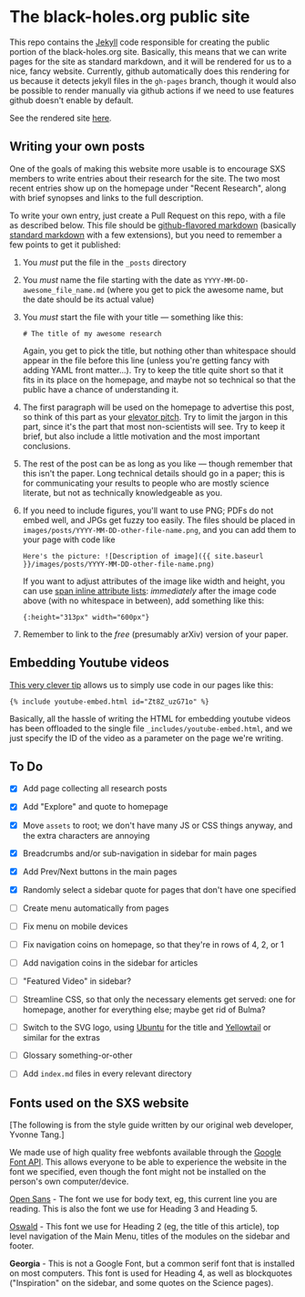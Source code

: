 # The black-holes.org public site

This repo contains the [Jekyll](https://jekyllrb.com/) code responsible for creating the public
portion of the black-holes.org site.  Basically, this means that we can write pages for the site as
standard markdown, and it will be rendered for us to a nice, fancy website.  Currently, github
automatically does this rendering for us because it detects jekyll files in the `gh-pages` branch,
though it would also be possible to render manually via github actions if we need to use features
github doesn't enable by default.

See the rendered site [here](https://moble.github.io/bh_jekyll).


## Writing your own posts

One of the goals of making this website more usable is to encourage SXS members to write entries
about their research for the site.  The two most recent entries show up on the homepage under
"Recent Research", along with brief synopses and links to the full description.

To write your own entry, just create a Pull Request on this repo, with a file as described below.
This file should be [github-flavored markdown](https://github.github.com/gfm/) (basically [standard
markdown](https://www.markdownguide.org/) with a few extensions), but you need to remember a few
points to get it published:

1. You *must* put the file in the `_posts` directory

2. You *must* name the file starting with the date as `YYYY-MM-DD-awesome_file_name.md` (where you
   get to pick the awesome name, but the date should be its actual value)

3. You *must* start the file with your title — something like this:
    ```
    # The title of my awesome research
    ```
    Again, you get to pick the title, but nothing other than whitespace should appear in the file
    before this line (unless you're getting fancy with adding YAML front matter...).  Try to keep
    the title quite short so that it fits in its place on the homepage, and maybe not so technical
    so that the public have a chance of understanding it.

4. The first paragraph will be used on the homepage to advertise this post, so think of this part as
   your [elevator pitch](https://en.wikipedia.org/wiki/Elevator_pitch).  Try to limit the jargon in
   this part, since it's the part that most non-scientists will see.  Try to keep it brief, but also
   include a little motivation and the most important conclusions.

5. The rest of the post can be as long as you like — though remember that this isn't the paper.
   Long technical details should go in a paper; this is for communicating your results to people who
   are mostly science literate, but not as technically knowledgeable as you.

6. If you need to include figures, you'll want to use PNG; PDFs do not embed well, and JPGs get
   fuzzy too easily.  The files should be placed in `images/posts/YYYY-MM-DD-other-file-name.png`,
   and you can add them to your page with code like
   ```
   Here's the picture: ![Description of image]({{ site.baseurl }}/images/posts/YYYY-MM-DD-other-file-name.png)
   ```
   If you want to adjust attributes of the image like width and height, you can use [span inline
   attribute lists](https://kramdown.gettalong.org/syntax.html#span-ials): *immediately* after the
   image code above (with no whitespace in between), add something like this:
   ```
   {:height="313px" width="600px"}
   ```

7. Remember to link to the *free* (presumably arXiv) version of your paper.


## Embedding Youtube videos

[This very clever tip](http://www.beingy.net/blog/embed-youtube-video-in-jekyll/) allows us to
simply use code in our pages like this:
```
{% include youtube-embed.html id="Zt8Z_uzG71o" %}
```
Basically, all the hassle of writing the HTML for embedding youtube videos has been offloaded to the
single file `_includes/youtube-embed.html`, and we just specify the ID of the video as a parameter
on the page we're writing.


## To Do

- [x] Add page collecting all research posts
- [x] Add "Explore" and quote to homepage
- [x] Move `assets` to root; we don't have many JS or CSS things anyway, and the extra characters are
      annoying
- [x] Breadcrumbs and/or sub-navigation in sidebar for main pages
- [x] Add Prev/Next buttons in the main pages
- [x] Randomly select a sidebar quote for pages that don't have one specified
- [ ] Create menu automatically from pages
- [ ] Fix menu on mobile devices
- [ ] Fix navigation coins on homepage, so that they're in rows of 4, 2, or 1
- [ ] Add navigation coins in the sidebar for articles
- [ ] "Featured Video" in sidebar?
- [ ] Streamline CSS, so that only the necessary elements get served: one for homepage, another for
      everything else; maybe get rid of Bulma?
- [ ] Switch to the SVG logo, using
      [Ubuntu](https://fonts.google.com/specimen/Ubuntu?preview.text=IMULATING%20ETREME%20PACETIMES&preview.text_type=custom&query=ubuntu)
      for the title and
      [Yellowtail](https://fonts.google.com/specimen/Yellowtail?category=Handwriting&preview.text=Black%20holes,%20neutron%20stars,%20and%20beyond%E2%80%A6&preview.text_type=custom&slant=8&subset=latin)
      or similar for the extras
- [ ] Glossary something-or-other
- [ ] Add `index.md` files in every relevant directory


## Fonts used on the SXS website

[The following is from the style guide written by our original web developer, Yvonne Tang.]
 
We made use of high quality free webfonts available through the [Google Font API]("https://www.google.com/fonts"). This allows everyone to be able to experience the website in the font we specified, even though the font might not be installed on the person's own computer/device.

[Open Sans]("https://www.google.com/fonts/specimen/Open+Sans") - The font we use for body text, eg, this current line you are reading. This is also the font we use for Heading 3 and Heading 5.

[Oswald]("https://www.google.com/fonts/specimen/Oswald") - This font we use for Heading 2 (eg, the title of this article), top level navigation of the Main Menu, titles of the modules on the sidebar and footer.

**Georgia** - This is not a Google Font, but a common serif font that is installed on most computers. This font is used for Heading 4, as well as blockquotes ("Inspiration" on the sidebar, and some quotes on the Science pages).
